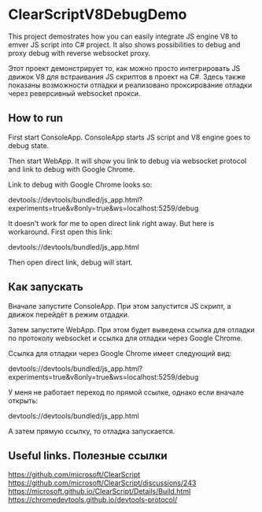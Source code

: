 # ClearScriptV8DebugDemo
This project demostrates how you can easily integrate JS engine V8 to emver JS script into C# project.
It also shows possibilities to debug and proxy debug with reverse websocket proxy.

Этот проект демонстрирует то, как можно просто интегрировать JS движок V8 для встраивания JS скриптов в проект на C#.
Здесь также показаны возможности отладки и реализовано проксирование отладки через реверсивный websocket прокси.

## How to run

First start ConsoleApp. ConsoleApp starts JS script and V8 engine goes to debug state.

Then start WebApp. It will show you link to debug via websocket protocol and link to debug with Google Chrome.

Link to debug with Google Chrome looks so:

devtools://devtools/bundled/js_app.html?experiments=true&v8only=true&ws=localhost:5259/debug

It doesn't work for me to open direct link right away. But here is workaround. First open this link:

devtools://devtools/bundled/js_app.html

Then open direct link, debug will start.

## Как запускать

Вначале запустите ConsoleApp. При этом запустится JS скрипт, а движок перейдёт в режим отдадки.

Затем запустите WebApp. При этом будет выведена ссылка для отладки по протоколу websocket и ссылка для отладки через Google Chrome.

Ссылка для отладки через Google Chrome имеет следующий вид:

devtools://devtools/bundled/js_app.html?experiments=true&v8only=true&ws=localhost:5259/debug

У меня не работает переход по прямой ссылке, однако если вначале открыть:

devtools://devtools/bundled/js_app.html

А затем прямую ссылку, то отладка запускается.


## Useful links. Полезные ссылки
https://github.com/microsoft/ClearScript
https://github.com/microsoft/ClearScript/discussions/243
https://microsoft.github.io/ClearScript/Details/Build.html
https://chromedevtools.github.io/devtools-protocol/
